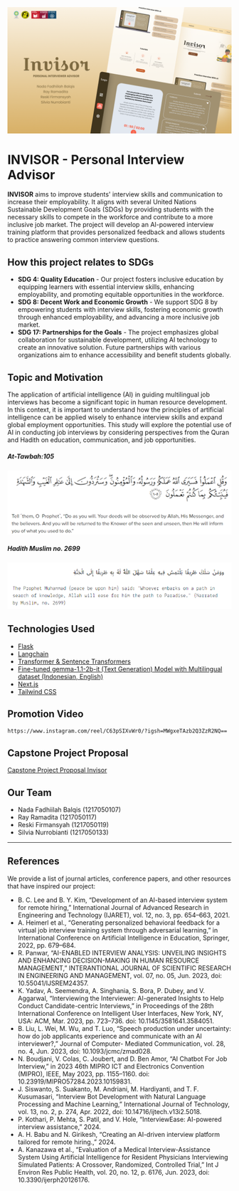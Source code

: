![Banner](docs/thumbnail.png)

# INVISOR - Personal Interview Advisor

**INVISOR** aims to improve students' interview skills and communication to increase their employability. It aligns with several United Nations Sustainable Development Goals (SDGs) by providing students with the necessary skills to compete in the workforce and contribute to a more inclusive job market. The project will develop an AI-powered interview training platform that provides personalized feedback and allows students to practice answering common interview questions.

## How this project relates to SDGs

- **SDG 4: Quality Education** - Our project fosters inclusive education by equipping learners with essential interview skills, enhancing employability, and promoting equitable opportunities in the workforce.
- **SDG 8: Decent Work and Economic Growth** - We support SDG 8 by empowering students with interview skills, fostering economic growth through enhanced employability, and advancing a more inclusive job market.
- **SDG 17: Partnerships for the Goals** - The project emphasizes global collaboration for sustainable development, utilizing AI technology to create an innovative solution. Future partnerships with various organizations aim to enhance accessibility and benefit students globally.

## Topic and Motivation

The application of artificial intelligence (AI) in guiding multilingual job interviews has become a significant topic in human resource development. In this context, it is important to understand how the principles of artificial intelligence can be applied wisely to enhance interview skills and expand global employment opportunities. This study will explore the potential use of AI in conducting job interviews by considering perspectives from the Quran and Hadith on education, communication, and job opportunities.

<div style='align-items:center; justify-content:center'>
<h5>At-Tawbah:105</h5>
<img src='docs/quran.png' width='auto' height='auto' style='margin-right: 10px'>
<h5>Hadith Muslim no. 2699</h5>
  <img src='docs/hadith.png' width='auto' height='auto' style='margin-right: 10px'>
</div>

## Technologies Used

- [Flask](https://flask.palletsprojects.com/)
- [Langchain](https://www.langchain.com/)
- [Transformer & Sentence Transformers](https://github.com/UKPLab/sentence-transformers)
- [Fine-tuned gemma-1.1-2b-it (Text Generation) Model with Multilingual dataset (Indonesian, English)](https://huggingface.co/google/gemma-1.1-2b-it)
- [Next.js](https://nextjs.org/)
- [Tailwind CSS](https://tailwindcss.com/)

## Promotion Video
```
https://www.instagram.com/reel/C63pSIXvWr0/?igsh=MWgxeTAzb2Q3ZzR2NQ==
```

## Capstone Project Proposal
[Capstone Project Proposal Invisor](https://github.com/RayRama/invisor-machine-learning/blob/main/Capstone%20Project%20Proposal%20Invisor.pdf)

## Our Team
- Nada Fadhiilah Balqis (1217050107)
- Ray Ramadita (1217050117)
- Reski Firmansyah (1217050119)
- Silvia Nurrobianti (1217050133)

---

## References

We provide a list of journal articles, conference papers, and other resources that have inspired our project:

- B. C. Lee and B. Y. Kim, “Development of an AI-based interview system for remote hiring,” International Journal of Advanced Research in Engineering and Technology (IJARET), vol. 12, no. 3, pp. 654–663, 2021.
- A. Heimerl et al., “Generating personalized behavioral feedback for a virtual job interview training system through adversarial learning,” in International Conference on Artificial Intelligence in Education, Springer, 2022, pp. 679–684.
- R. Panwar, “AI-ENABLED INTERVIEW ANALYSIS: UNVEILING INSIGHTS AND ENHANCING DECISION-MAKING IN HUMAN RESOURCE MANAGEMENT,” INTERANTIONAL JOURNAL OF SCIENTIFIC RESEARCH IN ENGINEERING AND MANAGEMENT, vol. 07, no. 05, Jun. 2023, doi: 10.55041/IJSREM24357.
- K. Yadav, A. Seemendra, A. Singhania, S. Bora, P. Dubey, and V. Aggarwal, “Interviewing the Interviewer: AI-generated Insights to Help Conduct Candidate-centric Interviews,” in Proceedings of the 28th International Conference on Intelligent User Interfaces, New York, NY, USA: ACM, Mar. 2023, pp. 723–736. doi: 10.1145/3581641.3584051.
- B. Liu, L. Wei, M. Wu, and T. Luo, “Speech production under uncertainty: how do job applicants experience and communicate with an AI interviewer?,” Journal of Computer- Mediated Communication, vol. 28, no. 4, Jun. 2023, doi: 10.1093/jcmc/zmad028.
- N. Boudjani, V. Colas, C. Joubert, and D. Ben Amor, “AI Chatbot For Job Interview,” in 2023 46th MIPRO ICT and Electronics Convention (MIPRO), IEEE, May 2023, pp. 1155–1160. doi: 10.23919/MIPRO57284.2023.10159831.
- J. Siswanto, S. Suakanto, M. Andriani, M. Hardiyanti, and T. F. Kusumasari, “Interview Bot Development with Natural Language Processing and Machine Learning,” International Journal of Technology, vol. 13, no. 2, p. 274, Apr. 2022, doi: 10.14716/ijtech.v13i2.5018.
- P. Kothari, P. Mehta, S. Patil, and V. Hole, “InterviewEase: AI-powered interview assistance,” 2024.
- A. H. Babu and N. Girikesh, “Creating an AI-driven interview platform tailored for remote hiring.,” 2024.
- A. Kanazawa et al., “Evaluation of a Medical Interview-Assistance System Using Artificial Intelligence for Resident Physicians Interviewing Simulated Patients: A Crossover, Randomized, Controlled Trial,” Int J Environ Res Public Health, vol. 20, no. 12, p. 6176, Jun. 2023, doi: 10.3390/ijerph20126176.
